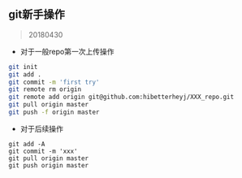 ## git新手操作

> 20180430

- 对于一般repo第一次上传操作

```bash
git init
git add .
git commit -m 'first try'
git remote rm origin
git remote add origin git@github.com:hibetterheyj/XXX_repo.git
git pull origin master 
git push -f origin master
```

- 对于后续操作

```
git add -A
git commit -m 'xxx'
git pull origin master
git push origin master
```

